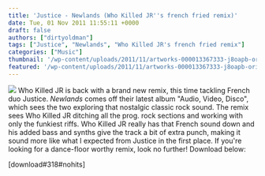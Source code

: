 ```yaml
---
title: 'Justice - Newlands (Who Killed JR''s french fried remix)'
date: Tue, 01 Nov 2011 11:55:11 +0000
draft: false
authors: ["dirtyoldman"]
tags: ["Justice", "Newlands", "Who Killed JR's french fried remix"]
categories: ["Music"]
thumbnail: '/wp-content/uploads/2011/11/artworks-000013367333-j8oapb-original-150x150.jpg'
featured: '/wp-content/uploads/2011/11/artworks-000013367333-j8oapb-original-304x190.jpg'
---
```


[![](/wp-content/uploads/2011/11/artworks-000013367333-j8oapb-original.jpg)](/2011/11/01/justice-newlands-who-killed-jrs-french-fried-remix/artworks-000013367333-j8oapb-original/) Who Killed JR is back with a brand new remix, this time tackling French duo Justice. _Newlands_ comes off their latest album "Audio, Video, Disco", which sees the two exploring that nostalgic classic rock sound. The remix sees Who Killed JR ditching all the prog. rock sections and working with only the funkiest riffs. Who Killed JR really has that French sound down and his added bass and synths give the track a bit of extra punch, making it sound more like what I expected from Justice in the first place. If you're looking for a dance-floor worthy remix, look no further! Download below:

\[download#318#nohits\]

